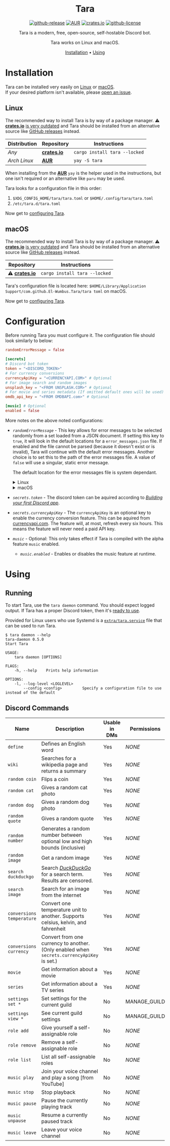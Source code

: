 <div align="center">

# Tara

[![github-release][github-release-badge]][github-release]
[![AUR][aur-badge]][AUR]
[![crates.io][crates.io-badge]][crates.io]
[![github-license][github-license-badge]][github-license]

Tara is a modern, free, open-source, self-hostable Discord bot.

Tara works on Linux and macOS.

[Installation](#installation) • [Using](#using)

</div>

# Installation

Tara can be installed very easily on [Linux](#linux) or [macOS](#macos).  
If your desired platform isn't available, please [open an issue][issues].

## Linux

The recommended way to install Tara is by way of a package manager.
:warning: **[crates.io]** [is very outdated](https://github.com/El-Wumbus/Tara/pull/3)
and Tara should be installed from an alternative source like [GitHub releases][github-release] instead.  

| Distribution | Repository      | Instructions                  |
| ------------ | --------------- | ----------------------------- |
| *Any*        | **[crates.io]** | `cargo install tara --locked` |
| *Arch Linux* | **[AUR]**       | `yay -S tara`                 |

When installing from the **[AUR]** `yay` is the helper used in the instructions,
but one isn't required or an alternative like `paru` may be used.

Tara looks for a configuration file in this order:
1. `$XDG_CONFIG_HOME/tara/tara.toml` or `$HOME/.config/tara/tara.toml`
2. `/etc/tara.d/tara.toml`

Now get to [configuring Tara](#configuration).

## macOS

The recommended way to install Tara is by way of a package manager.
:warning: **[crates.io]** [is very outdated](https://github.com/El-Wumbus/Tara/pull/3)
and Tara should be installed from an alternative source like [GitHub releases][github-release] instead.

| Repository                | Instructions                  |
| ------------------------- | ----------------------------- |
| :warning: **[crates.io]** | `cargo install tara --locked` |

Tara's configuration file is located here: `$HOME/Library/Application Support/com.github.El-Wumbus.Tara/tara toml` on macOS.

Now get to [configuring Tara](#configuration).

# Configuration

Before running Tara you must configure it.
The configuration file should look similarly to below:

```toml
randomErrorMessage = false

[secrets]
# Discord bot token
token = "<DISCORD_TOKEN>"
# For currency conversions
currencyApiKey = "<CURRENCYAPI.COM>" # Optional
# For image search and random images
unsplash_key = "<FROM UNSPLASH.COM>" # Optional
# For movie and series metadata (If omitted default ones will be used)
omdb_api_key = "<FROM OMDBAPI.com>" # Optional

[music] # Optional
enabled = false
```

More notes on the above noted configurations:

- *`randomErrorMessage`* - This key allows for error messages to be selected randomly from a set loaded from a JSON document.
  If setting this key to `true`, it will look in the default locations for a `error_messages.json` file. If enabled and the file
  cannot be parsed (because it doesn't exist or is invalid), Tara will continue with the default error messages. Another choice
  is to set this to the path of the error messages file. A value of `false` will use a singular, static error message.

  The default location for the error messages file is system dependant.

  <details>
  <summary>Linux</summary>

    > Tara will look in these locations for an existing file.
    >
    > 1. `$XDG_CONFIG_HOME/Tara/error_messages.json` or `$HOME/.config/Tara/error_messages.json`
    > 2. `/etc/tara.d/error_messages.json`

  </details>

  <details>
  <summary>macOS</summary>

    > Tara will look here for an existing file:
    > `$HOME/Library/Application Support/com.github.El-Wumbus.Tara/error_messages.json`

  </details>

- *`secrets.token`* - The discord token can be aquired according to *[Building your first Discord app][discord-getting-started]*.

- *`secrets.currencyApiKey`* - The `currencyApiKey` is an optional key to enable the currency conversion feature. This can be aquired from [currencyapi.com][currencyapi]. The feature will, at most, refresh every six hours. This means the feature will never need a paid API key.

- *`music`* - Optional: This only takes effect if Tara is compiled with the alpha feature `music` enabled.
  - *`music.enabled`* - Enables or disables the music feature at runtime.

# Using

## Running

To start Tara, use the `tara daemon` command. You should expect logged output.
If Tara has a proper Discord token, then it's [ready to use](#discord-commands).  

Provided for Linux users who use Systemd is a [`extra/tara.service`](extra/tara.service)
file that can be used to run Tara.

```
$ tara daemon --help
tara-daemon 0.5.0
Start Tara

USAGE:
    tara daemon [OPTIONS]

FLAGS:
    -h, --help    Prints help information

OPTIONS:
    -l, --log-level <LOGLEVEL>
        --config <config>         Specify a configuration file to use instead of the default
```

## Discord Commands

| Name                      | Description                                                                                | Usable in  DMs | Permissions  |
| ------------------------- | ------------------------------------------------------------------------------------------ | -------------- | ------------ |
| `define`                  | Defines an English word                                                                    | Yes            | *NONE*       |
| `wiki`                    | Searches for a wikipedia page and returns a summary                                        | Yes            | *NONE*       |
| `random coin`             | Flips a coin                                                                               | Yes            | *NONE*       |
| `random cat`              | Gives a random cat photo                                                                   | Yes            | *NONE*       |
| `random dog`              | Gives a random dog photo                                                                   | Yes            | *NONE*       |
| `random quote`            | Gives a random quote                                                                       | Yes            | *NONE*       |
| `random number`           | Generates a random number between optional low and high bounds (inclusive)                 | Yes            | *NONE*       |
| `random image`            | Get a random image                                                                         | Yes            | *NONE*       |
| `search duckduckgo`       | Search *[DuckDuckGo][duckduckgo]* for a search term. Results are censored.                 | Yes            | *NONE*       |
| `search image`            | Search for an image from the internet                                                      | Yes            | *NONE*       |
| `conversions temperature` | Convert one temperature unit to another. Supports celsius, kelvin, and fahrenheit          | Yes            | *NONE*       |
| `conversions currency`    | Convert from one currency to another. (Only enabled when `secrets.currencyApiKey` is set.) | Yes            | *NONE*       |
| `movie`                   | Get information about a movie                                                              | Yes            | *NONE*       |
| `series`                  | Get information about a TV series                                                          | Yes            | *NONE*       |
| `settings set *`          | Set settings for the current guild                                                         | No             | MANAGE_GUILD |
| `settings view *`         | See current guild settings                                                                 | No             | MANAGE_GUILD |
| `role add`                | Give yourself a self-assignable role                                                       | No             | *NONE*       |
| `role remove`             | Remove a self-assignable role                                                              | No             | *NONE*       |
| `role list`               | List all self-assignable roles                                                             | No             | *NONE*       |
| `music play`              | Join your voice channel and play a song [from YouTube]                                     | No             | *NONE*       |
| `music stop`              | Stop playback                                                                              | No             | *NONE*       |
| `music pause`             | Pause the currently playing track                                                          | No             | *NONE*       |
| `music unpause`           | Resume a currently paused track                                                            | No             | *NONE*       |
| `music leave`             | Leave your voice channel                                                                   | No             | *NONE*       |

[crates.io]: https://crates.io/crates/tara
[AUR]: https://aur.archlinux.org/packages/tara
[aur-badge]: https://img.shields.io/aur/version/tara?label=AUR&style=flat-square
[crates.io-badge]: https://img.shields.io/crates/v/tara?logo=Rust&style=flat-square
[github-license]: https://github.com/El-Wumbus/Tara/blob/master/LICENSE
[github-license-badge]: https://img.shields.io/github/license/El-Wumbus/Tara?logo=Apache&style=flat-square
[github-release]: https://github.com/El-Wumbus/Tara/releases/latest
[github-release-badge]: https://img.shields.io/github/v/release/El-Wumbus/Tara?logo=GitHub&style=flat-square
[issues]: https://github.com/El-Wumbus/Tara/issues/new
[discord-getting-started]: https://discord.com/developers/docs/getting-started
[currencyapi]: https://currencyapi.com/
[duckduckgo]: https://duckduckgo.com/html
